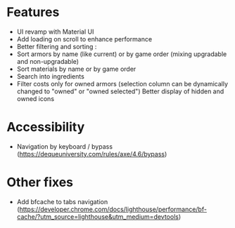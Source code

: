 # Features
- UI revamp with Material UI
- Add loading on scroll to enhance performance
- Better filtering and sorting : 
 - Sort armors by name (like current) or by game order (mixing upgradable and non-upgradable)
 - Sort materials by name or by game order
 - Search into ingredients
 - Filter costs only for owned armors (selection column can be dynamically changed to "owned" or "owned selected")
Better display of hidden and owned icons

# Accessibility
- Navigation by keyboard / bypass (https://dequeuniversity.com/rules/axe/4.6/bypass)

# Other fixes
- Add bfcache to tabs navigation (https://developer.chrome.com/docs/lighthouse/performance/bf-cache/?utm_source=lighthouse&utm_medium=devtools)
